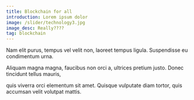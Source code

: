 ```yaml
---
title: Blockchain for all
introduction: Lorem ipsum dolor
image: /slider/technology3.jpg
image_desc: Really????
tag: blockchain
---
```


Nam elit purus, tempus vel velit non, laoreet tempus ligula. Suspendisse eu condimentum urna.

Aliquam magna magna, faucibus non orci a, ultrices pretium justo. Donec tincidunt tellus mauris,

quis viverra orci elementum sit amet. Quisque vulputate diam tortor, quis accumsan velit volutpat mattis.